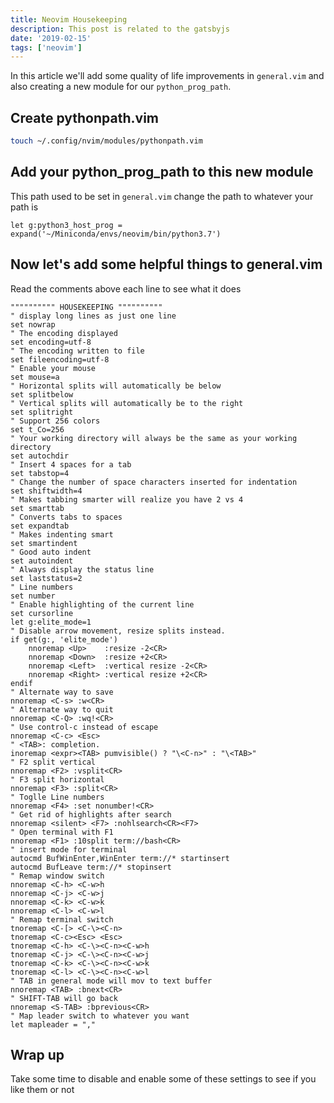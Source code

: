 ```yaml
---
title: Neovim Housekeeping
description: This post is related to the gatsbyjs
date: '2019-02-15'
tags: ['neovim']
---
```


In this article we'll add some quality of life improvements in `general.vim` and also creating a new module for our `python_prog_path`.

## Create pythonpath.vim

```sh
touch ~/.config/nvim/modules/pythonpath.vim
```

## Add your python_prog_path to this new module 

This path used to be set in `general.vim` change the path to whatever your path is

```vim
let g:python3_host_prog = expand('~/Miniconda/envs/neovim/bin/python3.7')
```

## Now let's add some helpful things to general.vim

Read the comments above each line to see what it does

```vim
"""""""""" HOUSEKEEPING """"""""""
" display long lines as just one line
set nowrap
" The encoding displayed
set encoding=utf-8
" The encoding written to file
set fileencoding=utf-8
" Enable your mouse
set mouse=a
" Horizontal splits will automatically be below
set splitbelow
" Vertical splits will automatically be to the right
set splitright
" Support 256 colors
set t_Co=256
" Your working directory will always be the same as your working directory
set autochdir
" Insert 4 spaces for a tab
set tabstop=4
" Change the number of space characters inserted for indentation
set shiftwidth=4
" Makes tabbing smarter will realize you have 2 vs 4
set smarttab
" Converts tabs to spaces
set expandtab
" Makes indenting smart
set smartindent
" Good auto indent
set autoindent
" Always display the status line
set laststatus=2
" Line numbers
set number
" Enable highlighting of the current line
set cursorline
let g:elite_mode=1
" Disable arrow movement, resize splits instead.
if get(g:, 'elite_mode')
    nnoremap <Up>    :resize -2<CR>
    nnoremap <Down>  :resize +2<CR>
    nnoremap <Left>  :vertical resize -2<CR>
    nnoremap <Right> :vertical resize +2<CR>
endif
" Alternate way to save
nnoremap <C-s> :w<CR>
" Alternate way to quit
nnoremap <C-Q> :wq!<CR>
" Use control-c instead of escape
nnoremap <C-c> <Esc>
" <TAB>: completion.
inoremap <expr><TAB> pumvisible() ? "\<C-n>" : "\<TAB>"
" F2 split vertical
nnoremap <F2> :vsplit<CR>
" F3 split horizontal
nnoremap <F3> :split<CR>
" Toglle Line numbers
nnoremap <F4> :set nonumber!<CR>
" Get rid of highlights after search
nnoremap <silent> <F7> :nohlsearch<CR><F7>
" Open terminal with F1
nnoremap <F1> :10split term://bash<CR>
" insert mode for terminal
autocmd BufWinEnter,WinEnter term://* startinsert
autocmd BufLeave term://* stopinsert
" Remap window switch
nnoremap <C-h> <C-w>h
nnoremap <C-j> <C-w>j
nnoremap <C-k> <C-w>k
nnoremap <C-l> <C-w>l
" Remap terminal switch
tnoremap <C-[> <C-\><C-n>
tnoremap <C-c><Esc> <Esc>
tnoremap <C-h> <C-\><C-n><C-w>h
tnoremap <C-j> <C-\><C-n><C-w>j
tnoremap <C-k> <C-\><C-n><C-w>k
tnoremap <C-l> <C-\><C-n><C-w>l
" TAB in general mode will mov to text buffer
nnoremap <TAB> :bnext<CR>
" SHIFT-TAB will go back
nnoremap <S-TAB> :bprevious<CR>
" Map leader switch to whatever you want
let mapleader = ","
```

## Wrap up 

Take some time to disable and enable some of these settings to see if you like them or not
